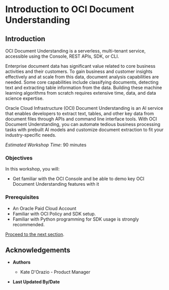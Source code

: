 # Introduction to OCI Document Understanding

## Introduction

OCI Document Understanding is a serverless, multi-tenant service, accessible using the Console, REST APIs, SDK, or CLI.

Enterprise document data has significant value related to core business activities and their customers. To gain business and customer insights effectively and at scale from this data, document analysis capabilities are needed. Some core capabilities include classifying documents, detecting text and extracting table information from the data. Building these machine learning algorithms from scratch requires extensive time, data, and data science expertise. 

Oracle Cloud Infrastructure (OCI) Document Understanding is an AI service that enables developers to extract text, tables, and other key data from document files through APIs and command line interface tools. With OCI Document Understanding, you can automate tedious business processing tasks with prebuilt AI models and customize document extraction to fit your industry-specific needs.


*Estimated Workshop Time*: 90 minutes


### Objectives

In this workshop, you will:

* Get familiar with the OCI Console and be able to demo key OCI Document Understanding features with it


### Prerequisites
* An Oracle Paid Cloud Account
* Familiar with OCI Policy and SDK setup.
* Familiar with Python programming for SDK usage is strongly recommended.

[Proceed to the next section](#next).

## Acknowledgements
* **Authors**
    * Kate D'Orazio - Product Manager


* **Last Updated By/Date**
